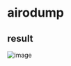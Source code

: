 # airodump

## result
![image](https://user-images.githubusercontent.com/86241174/145318930-018914c3-61fb-4d56-9d71-cdd1527455c1.png)

